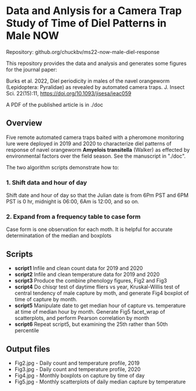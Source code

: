 # Data and Anlysis for a Camera Trap Study of Time of Diel Patterns in Male NOW 

Repository: github.org/chuckbv/ms22-now-male-diel-response

This repository provides the data and analysis and generates some figures for
the journal paper:

Burks et al. 2022, Diel periodicity in males of the navel orangeworm 
(Lepidoptera: Pyralidae) as revealed by automated camera traps. 
J. Insect Sci. 22(15):11, https://doi.org/10.1093/jisesa/ieac059

A PDF of the published article is in ./doc

## Overview

Five remote automated camera traps baited with a pheromone monitoring lure 
were deployed in 2019 and 2020 to characterize diel patterns of response
of navel orangeworm **Amyelois transitella** (Walker) as effected by 
environmental factors over the field season. See the manuscript in "./doc".

The two algorithm scripts demonstrate how to: 

### 1. Shift data and hour of  day

Shift date and hour of day so that the Julian date is from 6Pm PST and 6PM PST 
is 0 hr, midnight is 06:00, 6Am is 12:00, and so on.

### 2. Expand from a frequency table to case form 

Case form is one observation for each moth. It is helpful for accurate 
determinatation of the median and boxplots


## Scripts
 - **script1** Infile and clean count data for 2019 and 2020
 - **script2** Infile and clean temperature data for 2019 and 2020
 - **script3** Produce the combine phenology figures, Fig2 and Fig3
 - **script4** Do chisqr test of daytime fliers vs year, Kruskal-Willis test of 
 central  tendency of male capture by moth, and generate Fig4 boxplot of time 
 of capture by month.
 - **script5** Manipulate date to get median hour of capture vs. temperature
 at time of median hour by month. Generate Fig5 facet_wrap of scatterplots,
 and perform Pearson correlation by month
 -  **script6** Repeat script5, but examining the 25th rather than 50th 
 percentile
 
  
## Output files
 - Fig2.jpg - Daily count and temperature profile, 2019
 - Fig3.jpg - Daily count and temperature profile, 2020
 - Fig4.jpg - Monthly boxplots on capture by time of day
 - Fig5.jpg - Monthly scatterplots of daily median capture by temperature
 

 